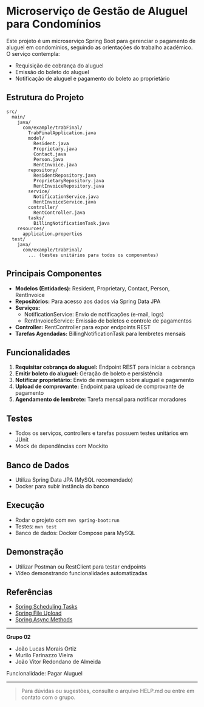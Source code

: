 # Microserviço de Gestão de Aluguel para Condomínios

Este projeto é um microserviço Spring Boot para gerenciar o pagamento de aluguel em condomínios, seguindo as orientações do trabalho acadêmico. O serviço contempla:
- Requisição de cobrança do aluguel
- Emissão do boleto do aluguel
- Notificação de aluguel e pagamento do boleto ao proprietário

## Estrutura do Projeto

```
src/
  main/
    java/
      com/example/trabFinal/
        TrabFinalApplication.java
        model/
          Resident.java
          Proprietary.java
          Contact.java
          Person.java
          RentInvoice.java
        repository/
          ResidentRepository.java
          ProprietaryRepository.java
          RentInvoiceRepository.java
        service/
          NotificationService.java
          RentInvoiceService.java
        controller/
          RentController.java
        tasks/
          BillingNotificationTask.java
    resources/
      application.properties
  test/
    java/
      com/example/trabFinal/
        ... (testes unitários para todos os componentes)
```

## Principais Componentes

- **Modelos (Entidades):** Resident, Proprietary, Contact, Person, RentInvoice
- **Repositórios:** Para acesso aos dados via Spring Data JPA
- **Serviços:**
  - NotificationService: Envio de notificações (e-mail, logs)
  - RentInvoiceService: Emissão de boletos e controle de pagamentos
- **Controller:** RentController para expor endpoints REST
- **Tarefas Agendadas:** BillingNotificationTask para lembretes mensais

## Funcionalidades

1. **Requisitar cobrança do aluguel:** Endpoint REST para iniciar a cobrança
2. **Emitir boleto do aluguel:** Geração de boleto e persistência
3. **Notificar proprietário:** Envio de mensagem sobre aluguel e pagamento
4. **Upload de comprovante:** Endpoint para upload de comprovante de pagamento
5. **Agendamento de lembrete:** Tarefa mensal para notificar moradores

## Testes
- Todos os serviços, controllers e tarefas possuem testes unitários em JUnit
- Mock de dependências com Mockito

## Banco de Dados
- Utiliza Spring Data JPA (MySQL recomendado)
- Docker para subir instância do banco

## Execução
- Rodar o projeto com `mvn spring-boot:run`
- Testes: `mvn test`
- Banco de dados: Docker Compose para MySQL

## Demonstração
- Utilizar Postman ou RestClient para testar endpoints
- Vídeo demonstrando funcionalidades automatizadas

## Referências
- [Spring Scheduling Tasks](https://spring.io/guides/gs/scheduling-tasks)
- [Spring File Upload](https://spring.io/guides/gs/uploading-files)
- [Spring Async Methods](https://spring.io/guides/gs/async-method)

---

**Grupo 02**
- João Lucas Morais Ortiz
- Murilo Farinazzo Vieira
- João Vitor Redondano de Almeida

Funcionalidade: Pagar Aluguel

---

> Para dúvidas ou sugestões, consulte o arquivo HELP.md ou entre em contato com o grupo.
